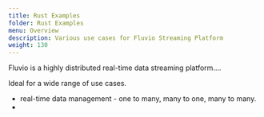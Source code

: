 ```yaml
---
title: Rust Examples
folder: Rust Examples
menu: Overview
description: Various use cases for Fluvio Streaming Platform
weight: 130
---
```


Fluvio is a highly distributed real-time data streaming platform....

Ideal for a wide range of use cases.

* real-time data management - one to many, many to one, many to many.
* 



